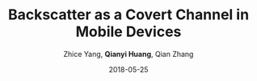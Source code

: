 ---
title: "Backscatter as a Covert Channel in Mobile Devices"
collection: publications
permalink: "/publication/2018-05-25"
excerpt: "Mobile devices, including laptops, smartphones, wearables, etc., have become essential tools in modern life. We rely on them for social activities, document processing, and health status monitoring. As these devices contain sensitive personal information, various security mechanisms, such as firewalls, traffic monitors, and information flow control systems [1], have been developed for mobile devices to prevent unauthorized data leakage."
date: "2018-05-25"
venue: "GetMobile: Mobile Computing and Communications 22 (1), 31-34, 2018"
paperurl: "/files/2018-05-25.pdf"
author: "Zhice Yang, <strong>Qianyi Huang</strong>, Qian Zhang"
poster: /images/publications/2018-05-25.jpg

remark:
external_url: "https://dl.acm.org/doi/10.1145/3229316.3229327"
---